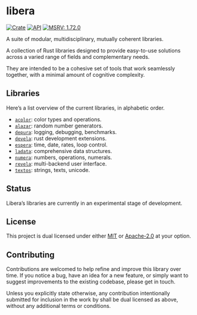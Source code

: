 # libera

[![Crate](https://img.shields.io/crates/v/libera.svg)](https://crates.io/crates/libera)
[![API](https://docs.rs/libera/badge.svg)](https://docs.rs/libera/)
[![MSRV: 1.72.0](https://flat.badgen.net/badge/MSRV/1.72.0/purple)](https://releases.rs/docs/1.72.0/)

A suite of modular, multidisciplinary, mutually coherent libraries.

A collection of Rust libraries designed to provide easy-to-use solutions across
a varied range of fields and complementary needs.

They are intended to be a cohesive set of tools that work seamlessly together,
with a minimal amount of cognitive complexity.

## Libraries

Here’s a list overview of the current libraries, in alphabetic order.

- [`acolor`](https://crates.io/crates/acolor): color types and operations.
- [`alazar`](https://crates.io/crates/alazar): random number generators.
- [`depura`](https://crates.io/crates/depura): logging, debugging, benchmarks.
- [`devela`](https://crates.io/crates/devela): rust development extensions.
- [`espera`](https://crates.io/crates/espera): time, date, rates, loop control.
- [`ladata`](https://crates.io/crates/ladata): comprehensive data structures.
- [`numera`](https://crates.io/crates/numera): numbers, operations, numerals.
- [`revela`](https://crates.io/crates/revela): multi-backend user interface.
- [`textos`](https://crates.io/crates/textos): strings, texts, unicode.

## Status

Libera’s libraries are currently in an experimental stage of development.

## License
This project is dual licensed under either [MIT](LICENSE-MIT)
or [Apache-2.0](LICENSE-APACHE) at your option.

## Contributing

Contributions are welcomed to help refine and improve this library over time.
If you notice a bug, have an idea for a new feature, or simply want to suggest
improvements to the existing codebase, please get in touch.

Unless you explicitly state otherwise, any contribution intentionally submitted
for inclusion in the work by shall be dual licensed as above,
without any additional terms or conditions.
